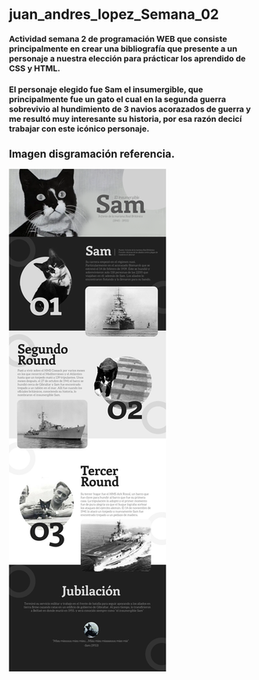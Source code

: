 # juan_andres_lopez_Semana_02
### Actividad semana 2 de programación WEB que consiste principalmente en crear una bibliografía que presente a un personaje a nuestra elección para prácticar los aprendido de CSS y HTML.
### El personaje elegido fue Sam el insumergible, que principalmente fue un gato el cual en la segunda guerra sobrevivio al hundimiento de 3 navios acorazados de guerra y me resultó muy interesante su historia, por esa razón decicí trabajar con este icónico personaje.

## Imagen disgramación referencia.
![diagramación articulo web](./src/Propuesta.png)
